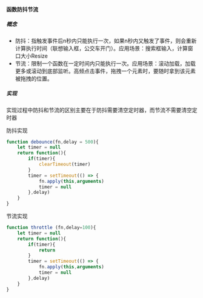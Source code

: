 #### 函数防抖节流	

##### 概念

- 防抖：指触发事件后n秒内只能执行一次，如果n秒内又触发了事件，则会重新计算执行时间（联想输入框，公交车开门）。应用场景：搜索框输入，计算窗口大小Resize
- 节流：限制一个函数在一定时间内只能执行一次。应用场景：滚动加载，加载更多或滚动到底部监听。高频点击事件，拖拽一个元素时，要随时拿到该元素被拖拽的位置。



##### 实现

实现过程中防抖和节流的区别主要在于防抖需要清空定时器，而节流不需要清空定时器

防抖实现

```js
function debounce(fn,delay = 500){
    let timer = null
    return function(){
        if(timer){
            clearTimeout(timer)
        }
        timer = setTimeout(() => {
            fn.apply(this,arguments)
            timer = null
        },delay)
    }
}
```



节流实现

```js
function throttle (fn,delay=100){
    let timer = null
    return function(){
        if(timer){
            return
        }
        timer = setTimeout(() => {
            fn.apply(this,arguments)
            timer = null
        },delay)
    }
}
```

